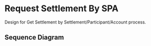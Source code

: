 # Request Settlement By SPA

Design for Get Settlement by Settlement/Participant/Account process.

## Sequence Diagram


